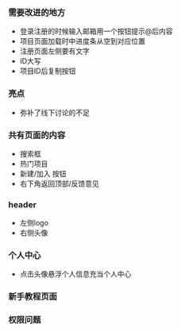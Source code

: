 ### 需要改进的地方  
- 登录注册的时候输入邮箱用一个按钮提示@后内容  
- 项目页面加载时中进度条从空到对应位置  
- 注册页面左侧要有文字  
- ID大写  
- 项目ID后复制按钮  
### 亮点  
- 弥补了线下讨论的不足  
### 共有页面的内容  
- 搜索框  
- 热门项目  
- 新建/加入 按钮  
- 右下角返回顶部/反馈意见  
### header  
- 左侧logo  
- 右侧头像
### 个人中心
- 点击头像悬浮个人信息充当个人中心
### 新手教程页面
### 权限问题